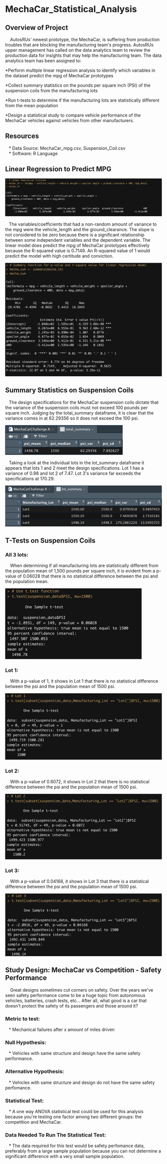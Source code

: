 # MechaCar_Statistical_Analysis

## Overview of Project
&nbsp;&nbsp;&nbsp; AutosRUs' newest prototype, the MechaCar, is suffering from production troubles that are blocking the manufacturing team's progress.  AutosRUs upper management has called on the data analytics team to review the production data for insights that may help the manufacturing team.  The data analytics team has been assigned to:

*Perform multiple linear regression analysis to identify which variables in the dataset predict the mpg of MechaCar prototypes

*Collect summary statistics on the pounds per square inch (PSI) of the suspension coils from the manufacturing lots

*Run t-tests to determine if the manufacturing lots are statistically different from the mean population

*Design a statistical study to compare vehicle performance of the MechaCar vehicles against vehicles from other manufacturers.

## Resources
&nbsp;&nbsp;&nbsp;* Data Source: MechaCar_mpg.csv, Suspension_Coil.csv
<br />
&nbsp;&nbsp;&nbsp;* Software: R Language

## Linear Regression to Predict MPG

![lm](https://github.com/LaszloCravensworth/MechaCar_Statistical_Analysis/blob/main/analysis_pngs/MechaCar_lm.png)
<br />

&nbsp;&nbsp;&nbsp;The variables/coefficients that had a non-random amount of variance to the mpg were the vehicle_length and the ground_clearance.  The slope is not considered to be zero because there is a significant relationship between some independent variables and the dependent variable.  The linear model does predict the mpg of MechaCar prototypes effectively because the R-squared value is 0.7149.  An R-squared value of 1 would predict the model with high certitude and conviction.

![summary](https://github.com/LaszloCravensworth/MechaCar_Statistical_Analysis/blob/main/analysis_pngs/MechaCar_summary.png)

## Summary Statistics on Suspension Coils

&nbsp;&nbsp;&nbsp;The design specifications for the MechaCar suspension coils dictate that the variance of the suspension coils must not exceed 100 pounds per square inch.  Judging by the total_summary dataframe, it is clear that the variance comes in at 62.29356 so it does not exceed the 100 psi. 

![total_summary](https://github.com/LaszloCravensworth/MechaCar_Statistical_Analysis/blob/main/analysis_pngs/total_summary_df.png)

&nbsp;&nbsp;&nbsp;Taking a look at the individual lots in the lot_summary dataframe it appears that lots 1 and 2 meet the design specifications.  Lot 1 has a variance of 0.98 and lot 2 of 7.47.  Lot 3's variance far exceeds the specifications at 170.29.

![lot_summary](https://github.com/LaszloCravensworth/MechaCar_Statistical_Analysis/blob/main/analysis_pngs/lot_summary_df.png)

## T-Tests on Suspension Coils

### All 3 lots:

&nbsp;&nbsp;&nbsp; When determining if all manufacturing lots are statistically different from the population mean of 1,500 pounds per square inch, it is evident from a p-value of 0.06028 that there is no statistical difference between the psi and the population mean.

![ttest_all](https://github.com/LaszloCravensworth/MechaCar_Statistical_Analysis/blob/main/analysis_pngs/t_test_all.png)

### Lot 1:

&nbsp;&nbsp;&nbsp; With a p-value of 1, it shows in Lot 1 that there is no statistical difference between the psi and the population mean of 1500 psi.

![lot_1](https://github.com/LaszloCravensworth/MechaCar_Statistical_Analysis/blob/main/analysis_pngs/t_test_lot1.png)

### Lot 2:

&nbsp;&nbsp;&nbsp; With a p-value of 0.6072, it shows in Lot 2 that there is no statistical difference between the psi and the population mean of 1500 psi.

![lot_2](https://github.com/LaszloCravensworth/MechaCar_Statistical_Analysis/blob/main/analysis_pngs/t_test_lot2.png)

### Lot 3:

&nbsp;&nbsp;&nbsp; With a p-value of 0.04168, it shows in Lot 3 that there is a statistical difference between the psi and the population mean of 1500 psi.

![lot_3](https://github.com/LaszloCravensworth/MechaCar_Statistical_Analysis/blob/main/analysis_pngs/t_test_lot3.png)

## Study Design: MechaCar vs Competition - Safety Performance

&nbsp;&nbsp;&nbsp; Great designs sometimes cut corners on safety.  Over the years we've seen safety performance come to be a huge topic from autonomous vehicles, batteries, crash tests, etc... After all, what good is a car that doesn't protect the safety of its passengers and those around it?

### Metric to test:
&nbsp;&nbsp;&nbsp;* Mechanical failures after x amount of miles driven

### Null Hypothesis:
&nbsp;&nbsp;&nbsp;* Vehicles with same structure and design have the same safety performance.

### Alternative Hypothesis:
&nbsp;&nbsp;&nbsp;* Vehicles with same structure and design do not have the same safety perfomance.

### Statistical Test:
&nbsp;&nbsp;&nbsp;* A one way ANOVA statistical test could be used for this analysis because you're testing one factor among two different groups: the competition and MechaCar.

### Data Needed To Run The Statistical Test:
&nbsp;&nbsp;&nbsp;* The data required for this test would be safety perfomance data, preferably from a large sample population because you can not determine a significant difference with a very small sample population.

